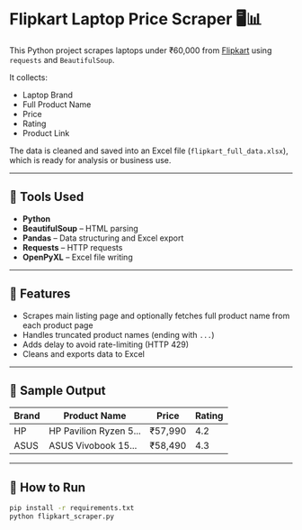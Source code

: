 # Flipkart Laptop Price Scraper 🖥️📊

This Python project scrapes laptops under ₹60,000 from [Flipkart](https://www.flipkart.com) using `requests` and `BeautifulSoup`.

It collects:
- Laptop Brand
- Full Product Name
- Price
- Rating
- Product Link

The data is cleaned and saved into an Excel file (`flipkart_full_data.xlsx`), which is ready for analysis or business use.

---

## 🔧 Tools Used

- **Python**
- **BeautifulSoup** – HTML parsing
- **Pandas** – Data structuring and Excel export
- **Requests** – HTTP requests
- **OpenPyXL** – Excel file writing

---

## 📄 Features

- Scrapes main listing page and optionally fetches full product name from each product page
- Handles truncated product names (ending with `...`)
- Adds delay to avoid rate-limiting (HTTP 429)
- Cleans and exports data to Excel

---

## 📁 Sample Output

| Brand  | Product Name | Price | Rating |
|--------|--------------|-------|--------|
| HP     | HP Pavilion Ryzen 5... | ₹57,990 | 4.2 |
| ASUS   | ASUS Vivobook 15...    | ₹58,490 | 4.3 |

---

## 🚀 How to Run

```bash
pip install -r requirements.txt
python flipkart_scraper.py
